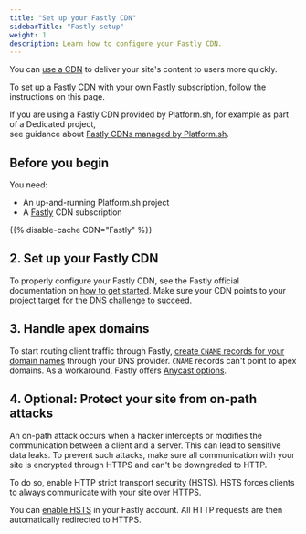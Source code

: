 ```yaml
---
title: "Set up your Fastly CDN"
sidebarTitle: "Fastly setup"
weight: 1
description: Learn how to configure your Fastly CDN.
---
```

 
You can [use a CDN](./_index.md) to deliver your site's content to users more quickly.

To set up a Fastly CDN with your own Fastly subscription,
follow the instructions on this page.

If you are using a Fastly CDN provided by Platform.sh, 
for example as part of a Dedicated project,  
see guidance about [Fastly CDNs managed by Platform.sh](./managed-fastly.md).  

## Before you begin

You need:

- An up-and-running Platform.sh project
- A [Fastly](https://www.fastly.com/) CDN subscription

{{% disable-cache CDN="Fastly" %}}

## 2. Set up your Fastly CDN

To properly configure your Fastly CDN,
see the Fastly official documentation on [how to get started](https://docs.fastly.com/en/guides/getting-started#_basics).
Make sure your CDN points to your [project target](../../domains/steps/_index.md#2-get-the-target-for-your-project) for the [DNS challenge to succeed](../troubleshoot.md#challenge-step).

## 3. Handle apex domains

To start routing client traffic through Fastly,
[create `CNAME` records for your domain names](../../domains/steps/dns.md)
through your DNS provider.
`CNAME` records can't point to apex domains.
As a workaround, Fastly offers [Anycast options](https://docs.fastly.com/en/guides/using-fastly-with-apex-domains).

## 4. Optional: Protect your site from on-path attacks

An on-path attack occurs when a hacker intercepts
or modifies the communication between a client and a server.
This can lead to sensitive data leaks.
To prevent such attacks, make sure all communication with your site is encrypted through HTTPS
and can't be downgraded to HTTP.

To do so, enable HTTP strict transport security (HSTS).
HSTS forces clients to always communicate with your site over HTTPS.

You can [enable HSTS](https://docs.fastly.com/en/guides/enabling-hsts-through-fastly#forcing-tls-and-enabling-hsts)
in your Fastly account.
All HTTP requests are then automatically redirected to HTTPS.